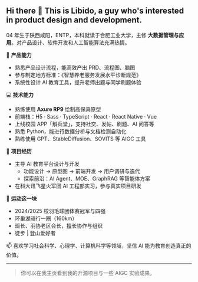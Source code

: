 ## Hi there 👋 This is **Libido**, a guy who's interested in product design and development.
04 年生于陕西咸阳，ENTP，本科就读于合肥工业大学，主修 **大数据管理与应用**。对产品设计、软件开发和人工智能算法充满热情。

💼 **产品能力**  
- 熟悉产品设计流程，能高效产出 PRD、流程图、脑图  
- 参与制定地方标准：《智慧养老服务发展水平诊断规范》  
- 系统性设计 AI 教育工具，提升老师出题与同学刷题体验  

💻 **技术能力**  
- 熟练使用 **Axure RP9** 绘制高保真原型  
- 前端栈：H5 · Sass · TypeScript · React · React Native · Vue  
- 上线校园 APP「斛兵堂」，支持社交、发帖、刷题、AI 问答等  
- 熟悉 Python，能进行数据分析与文档检测自动化  
- 熟练使用 GPT、StableDiffusion、SOVITS 等 AIGC 工具  

🚀 **项目经历**  
- 主导 AI 教育平台设计与开发  
  - 功能设计 → 原型图 → 前端开发 → 用户调研与迭代  
  - 探索前沿：AI Agent、MOE、GraphRAG 等智能体方案  
- 在科大讯飞星火军团 AI 工程部实习，参与真实项目研发  

🏸 **运动这一块**  
- 2024/2025 校羽毛球团体赛冠军与四强  
- 环巢湖骑行一圈（160km）  
- 班长、羽协老区会长，擅长协作与组织
- 徒步 | 登山爱好者

📫 喜欢学习社会科学、心理学、计算机科学等领域，坚信 AI 能为教育创造真正的价值。

---

> 你可以在我主页看到我的开源项目与一些 AIGC 实验成果。

